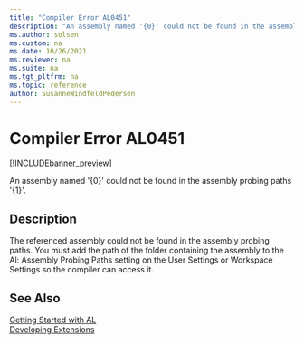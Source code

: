 ```yaml
---
title: "Compiler Error AL0451"
description: "An assembly named '{0}' could not be found in the assembly probing paths '{1}'."
ms.author: solsen
ms.custom: na
ms.date: 10/26/2021
ms.reviewer: na
ms.suite: na
ms.tgt_pltfrm: na
ms.topic: reference
author: SusanneWindfeldPedersen
---
```

[//]: # (START>DO_NOT_EDIT)
[//]: # (IMPORTANT:Do not edit any of the content between here and the END>DO_NOT_EDIT.)
[//]: # (Any modifications should be made in the .xml files in the ModernDev repo.)
# Compiler Error AL0451

[!INCLUDE[banner_preview](../includes/banner_preview.md)]

An assembly named '{0}' could not be found in the assembly probing paths '{1}'.

## Description
The referenced assembly could not be found in the assembly probing paths. You must add the path of the folder containing the assembly to the Al: Assembly Probing Paths setting on the User Settings or Workspace Settings so the compiler can access it.  

[//]: # (IMPORTANT: END>DO_NOT_EDIT)
## See Also  
[Getting Started with AL](../devenv-get-started.md)  
[Developing Extensions](../devenv-dev-overview.md)  